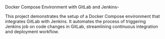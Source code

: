 Docker Compose Environment with GitLab and Jenkins-

This project demonstrates the setup of a Docker Compose environment that integrates GitLab with Jenkins.
It automates the process of triggering Jenkins job on code changes in GitLab, streamlining continuous integration and deployment workflow.
